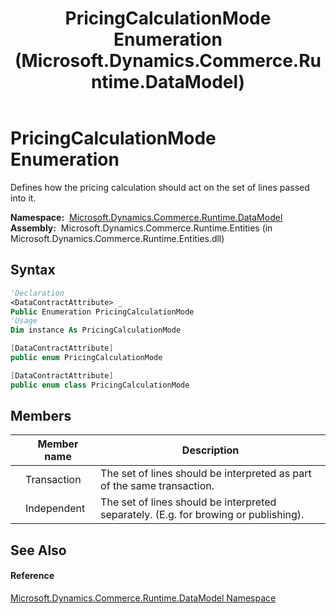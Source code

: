 ﻿---
title: PricingCalculationMode Enumeration (Microsoft.Dynamics.Commerce.Runtime.DataModel)
TOCTitle: PricingCalculationMode Enumeration
ms:assetid: T:Microsoft.Dynamics.Commerce.Runtime.DataModel.PricingCalculationMode
ms:mtpsurl: https://technet.microsoft.com/en-us/library/microsoft.dynamics.commerce.runtime.datamodel.pricingcalculationmode(v=AX.60)
ms:contentKeyID: 62207610
ms.date: 05/18/2015
mtps_version: v=AX.60
f1_keywords:
- Microsoft.Dynamics.Commerce.Runtime.DataModel.PricingCalculationMode
- Microsoft.Dynamics.Commerce.Runtime.DataModel.PricingCalculationMode.Independent
- Microsoft.Dynamics.Commerce.Runtime.DataModel.PricingCalculationMode.Transaction
dev_langs:
- CSharp
- C++
- VB
---

# PricingCalculationMode Enumeration

Defines how the pricing calculation should act on the set of lines passed into it.

**Namespace:**  [Microsoft.Dynamics.Commerce.Runtime.DataModel](microsoft-dynamics-commerce-runtime-datamodel-namespace.md)  
**Assembly:**  Microsoft.Dynamics.Commerce.Runtime.Entities (in Microsoft.Dynamics.Commerce.Runtime.Entities.dll)

## Syntax

``` vb
'Declaration
<DataContractAttribute> _
Public Enumeration PricingCalculationMode
'Usage
Dim instance As PricingCalculationMode
```

``` csharp
[DataContractAttribute]
public enum PricingCalculationMode
```

``` c++
[DataContractAttribute]
public enum class PricingCalculationMode
```

## Members

<table>
<thead>
<tr class="header">
<th></th>
<th>Member name</th>
<th>Description</th>
</tr>
</thead>
<tbody>
<tr class="odd">
<td></td>
<td>Transaction</td>
<td>The set of lines should be interpreted as part of the same transaction.</td>
</tr>
<tr class="even">
<td></td>
<td>Independent</td>
<td>The set of lines should be interpreted separately. (E.g. for browing or publishing).</td>
</tr>
</tbody>
</table>


## See Also

#### Reference

[Microsoft.Dynamics.Commerce.Runtime.DataModel Namespace](microsoft-dynamics-commerce-runtime-datamodel-namespace.md)

